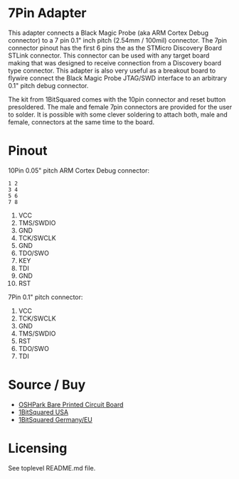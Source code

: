 7Pin Adapter
============

This adapter connects a Black Magic Probe (aka ARM Cortex Debug connector) to a
7 pin 0.1" inch pitch (2.54mm / 100mil) connector. The 7pin connector pinout
has the first 6 pins the as the STMicro Discovery Board STLink connector. This
connector can be used with any target board making that was designed to receive
connection from a Discovery board type connector. This adapter is also very
useful as a breakout board to flywire connect the Black Magic Probe JTAG/SWD
interface to an arbitrary 0.1" pitch debug connector.

The kit from 1BitSquared comes with the 10pin connector and reset button
presoldered. The male and female 7pin connectors are provided for the user to
solder. It is possible with some clever soldering to attach both, male and
female, connectors at the same time to the board.

Pinout
======

10Pin 0.05" pitch ARM Cortex Debug connector:

```
1 2
3 4
5 6
7 8
```

 1. VCC
 2. TMS/SWDIO
 3. GND
 4. TCK/SWCLK
 5. GND
 6. TDO/SWO
 7. KEY
 8. TDI
 9. GND
10. RST

7Pin 0.1" pitch connector:

 1. VCC
 2. TCK/SWCLK
 3. GND
 4. TMS/SWDIO
 5. RST
 6. TDO/SWO
 7. TDI

Source / Buy
============

 * [OSHPark Bare Printed Circuit Board](https://oshpark.com/shared_projects/vuCC4q1n)
 * [1BitSquared USA](https://1bitsquared.com/products/jtag-swd-100mil-pitch-breakout)
 * [1BitSquared Germany/EU](https://1bitsquared.de/products/jtag-swd-100mil-pitch-breakout)

Licensing
=========

See toplevel README.md file.
